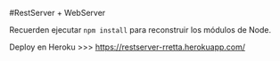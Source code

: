#RestServer + WebServer

Recuerden ejecutar ``` npm install ``` para reconstruir los módulos de Node.


Deploy en Heroku >>> https://restserver-rretta.herokuapp.com/

